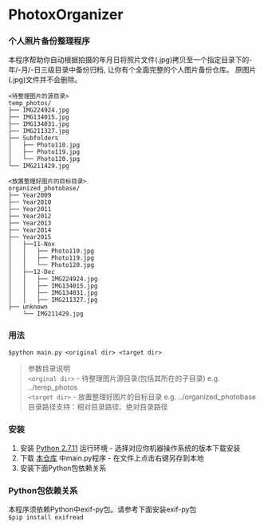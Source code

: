 # PhotoxOrganizer 
### 个人照片备份整理程序

本程序帮助你自动根据拍摄的年月日将照片文件(.jpg)拷贝至一个指定目录下的-年/-月/-日三级目录中备份归档, 让你有个全面完整的个人图片备份仓库。  原图片(.jpg)文件并不会删除。

```
<待整理图片的源目录>
temp_photos/
├── IMG224924.jpg
├── IMG134015.jpg
├── IMG134031.jpg
├── IMG211327.jpg
├── Subfolders
│   ├── Photo110.jpg
│   ├── Photo119.jpg
│   └── Photo120.jpg
└── IMG211429.jpg
```
```
<放置整理好图片的目标目录>
organized_photobase/
├── Year2009
├── Year2010
├── Year2011
├── Year2012
├── Year2013
├── Year2014
├── Year2015
│   ├──11-Nov
│   │   ├── Photo110.jpg
│   │   ├── Photo119.jpg
│   │   └── Photo120.jpg
│   ├──12-Dec
│   │   ├── IMG224924.jpg
│   │   ├── IMG134015.jpg
│   │   ├── IMG134031.jpg
│   │   ├── IMG211327.jpg
├── unknown
    └── IMG211429.jpg
```
### 用法

`$python main.py <original dir> <target dir>`

> 参数目录说明  
> `<orginal dir>` - 待整理图片源目录(包括其所在的子目录) e.g. ../temp_photos  
> `<target dir>`  - 放置整理好图片的目标目录 e.g. ../organized_photobase  
> 目录路径支持：相对目录路径、绝对目录路径  


### 安装
1. 安装 [Python 2.7.11](https://www.python.org/downloads/release/python-2711/) 运行环境 - 选择对应你机器操作系统的版本下载安装
2. 下载 [本仓库](https://github.com/penguinjing/PhotoxOrganizer) 中main.py程序 - 在文件上点击右键另存到本地
3. 安装下面Python包依赖关系

### Python包依赖关系

本程序须依赖Python中exif-py包。请参考下面安装exif-py包  
`$pip install exifread`